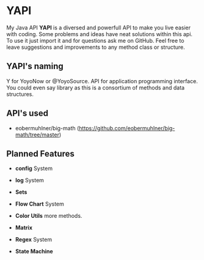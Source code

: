 # YAPI

My Java API **YAPI** is a diversed and powerfull API to make you live easier with coding. Some problems and ideas have neat solutions within this api. To use it just import it and for questions ask me on GitHub. Feel free to leave suggestions and improvements to any method class or structure. 

## YAPI's naming
Y for YoyoNow or @YoyoSource. API for application programming interface. You could even say library as this is a consortium of methods and data structures.

## API's used
- eobermuhlner/big-math (https://github.com/eobermuhlner/big-math/tree/master)

## Planned Features

- **config** System
- **log** System
- **Sets**
- **Flow Chart** System
- **Color Utils** more methods.
- **Matrix**


- **Regex** System
- **State Machine**